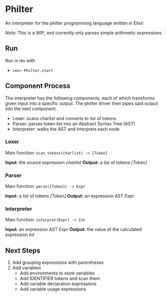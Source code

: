 # Philter

An interpreter for the philter programming language written in Elixir

_Note:_ This is a WIP, and currently only parses simple arithmetic expressions

## Run

Run in iex with

-   `iex> Philter.start`

## Component Process

The interpreter has the following components, each of which transforms given input into a specific output. The philter driver then pipes said output into the next component.

-   Lexer: scans charlist and converts to list of tokens
-   Parser: parses token list into an Abstract Syntax Tree (AST)
-   Interpreter: walks the AST and interprets each node

### Lexer

Main function: `scan_tokens(charlist) -> [Token]`

**Input:** the source expression _charlist_
**Output:** a list of tokens _[Token]_

### Parser

Main function: `parse([Token]) -> Expr`

**Input:** a list of tokens _[Token]_
**Output:** an expression AST _Expr_

### Interpreter

Main function: `interpret(Expr) -> Int`

**Input:** an expression AST _Expr_
**Output:** the value of the calculated expression _Int_

## Next Steps

1.  Add grouping expressions with parentheses
2.  Add variables
    -   Add environments to store variables
    -   Add IDENTIFIER tokens and scan them
    -   Add variable declaration expressions
    -   Add variable usage expressions
